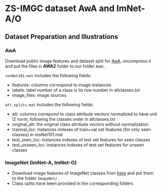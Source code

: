 # ZS-IMGC dataset AwA and ImNet-A/O

## Dataset Preparation and Illustrations

### AwA
Download public image features and dataset split for [AwA](http://datasets.d2.mpi-inf.mpg.de/xian/xlsa17.zip), uncompress it and put the files in **AWA2** folder to our folder `AwA/`.

`resNet101.mat` includes the following fields:
- features: columns correspond to image instances
- labels: label number of a class is its row number in allclasses.txt
- image_files: image sources


`att_splits.mat` includes the following fields:
- att: columns correpond to class attribute vectors normalized to have unit l2 norm, following the classes order in allclasses.txt
- original_att: the original class attribute vectors without normalization
- trainval_loc: instances indexes of train+val set features (for only seen classes) in resNet101.mat
- test_seen_loc: instances indexes of test set features for seen classes
- test_unseen_loc: instances indexes of test set features for unseen classes



### ImageNet (ImNet-A, ImNet-O)
- Download image features of ImageNet classes from [here](https://drive.google.com/drive/folders/1An6nLXRRvlKSCbJoKKlqTNDvgN7PyvvW) and put them to the folder `ImageNet/`.
- Class splits have been provided in the corresponding folders